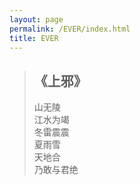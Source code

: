 ```yaml
---
layout: page
permalink: /EVER/index.html
title: EVER
---
```


> ## 《上邪》
> 山无陵</br>
> 江水为竭</br>
> 冬雷震震</br>
> 夏雨雪</br>
> 天地合</br>
> 乃敢与君绝</br>
